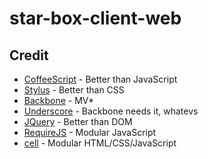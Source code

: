 star-box-client-web
===================

Credit
------
* [CoffeeScript](http://jashkenas.github.com/coffee-script/) - Better than JavaScript
* [Stylus](http://learnboost.github.com/stylus/) - Better than CSS
* [Backbone](http://documentcloud.github.com/backbone/) - MV*
* [Underscore](http://documentcloud.github.com/underscore/) - Backbone needs it, whatevs
* [JQuery](http://jquery.com/) - Better than DOM
* [RequireJS](https://github.com/jrburke/requirejs) - Modular JavaScript
* [cell](https://github.com/peterwmwong/cell) - Modular HTML/CSS/JavaScript
